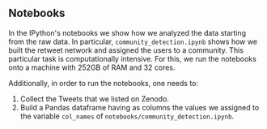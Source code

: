 ## Notebooks
In the IPython's notebooks we show how we analyzed the data starting from the raw data. 
In particular, `community_detection.ipynb` shows how we built the retweet network and assigned the users to a community. 
This particular task is computationally intensive. For this, we run the notebooks onto a machine with 252GB of RAM and 32 cores. 

Additionally, in order to run the notebooks, one needs to:
1. Collect the Tweets that we listed on Zenodo.  
2. Build a Pandas dataframe having as columns the values we assigned to the variable `col_names` of `notebooks/community_detection.ipynb`.
